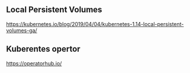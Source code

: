 ## Local Persistent Volumes

https://kubernetes.io/blog/2019/04/04/kubernetes-1.14-local-persistent-volumes-ga/

## Kuberentes opertor

https://operatorhub.io/
